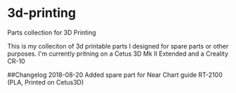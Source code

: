 # 3d-printing
Parts collection for 3D Printing

This is my colleciton of 3d printable parts I designed for spare parts or other purposes. I'm currently pritning on a Cetus 3D Mk II Extended and a Creality CR-10 

##Changelog
2018-08-20 Added spare part for Near Chart guide RT-2100 (PLA, Printed on Cetus3D)
